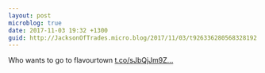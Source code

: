 ```yaml
---
layout: post
microblog: true
date: 2017-11-03 19:32 +1300
guid: http://JacksonOfTrades.micro.blog/2017/11/03/t926336280568328192.html
---
```

Who wants to go to flavourtown [t.co/sJbQjJm9Z...](https://t.co/sJbQjJm9ZI)

